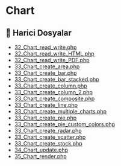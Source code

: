 # Chart

<!--Index-->

## 📂 Harici Dosyalar

- [32_Chart_read_write.php](./32_Chart_read_write.php)
- [32_Chart_read_write_HTML.php](./32_Chart_read_write_HTML.php)
- [32_Chart_read_write_PDF.php](./32_Chart_read_write_PDF.php)
- [33_Chart_create_area.php](./33_Chart_create_area.php)
- [33_Chart_create_bar.php](./33_Chart_create_bar.php)
- [33_Chart_create_bar_stacked.php](./33_Chart_create_bar_stacked.php)
- [33_Chart_create_column.php](./33_Chart_create_column.php)
- [33_Chart_create_column_2.php](./33_Chart_create_column_2.php)
- [33_Chart_create_composite.php](./33_Chart_create_composite.php)
- [33_Chart_create_line.php](./33_Chart_create_line.php)
- [33_Chart_create_multiple_charts.php](./33_Chart_create_multiple_charts.php)
- [33_Chart_create_pie.php](./33_Chart_create_pie.php)
- [33_Chart_create_pie_custom_colors.php](./33_Chart_create_pie_custom_colors.php)
- [33_Chart_create_radar.php](./33_Chart_create_radar.php)
- [33_Chart_create_scatter.php](./33_Chart_create_scatter.php)
- [33_Chart_create_stock.php](./33_Chart_create_stock.php)
- [34_Chart_update.php](./34_Chart_update.php)
- [35_Chart_render.php](./35_Chart_render.php)

<!--Index-->
